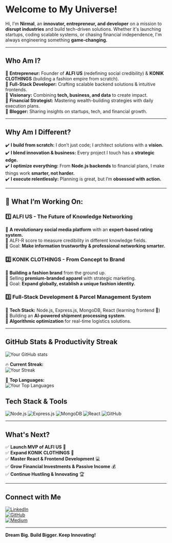 # Welcome to My Universe! 

Hi, I'm **Nirmal**, an **innovator, entrepreneur, and developer** on a mission to **disrupt industries** and build tech-driven solutions. Whether it's launching startups, coding scalable systems, or chasing financial independence, I'm always engineering something **game-changing.**

---

## Who Am I?

🔹 **Entrepreneur:** Founder of **ALFI US** (redefining social credibility) & **KONIK CLOTHINGS** (building a fashion empire from scratch).  
🔹 **Full-Stack Developer:** Crafting scalable backend solutions & intuitive frontends.  
🔹 **Visionary:** Combining **tech, business, and data** to create impact.  
🔹 **Financial Strategist:** Mastering wealth-building strategies with daily execution plans.  
🔹 **Blogger:** Sharing insights on startups, tech, and financial growth.

---

## Why Am I Different?

✔️ **I build from scratch:** I don’t just code; I architect solutions with a **vision.**  
✔️ **I blend innovation & business:** Every project I touch has a **strategic edge.**  
✔️ **I optimize everything:** From **Node.js backends** to financial plans, I make things work **smarter, not harder.**  
✔️ **I execute relentlessly:** Planning is great, but I’m **obsessed with action.**

---

## 🌟 What I’m Working On:

### **1️⃣ ALFI US - The Future of Knowledge Networking**
🔹 **A revolutionary social media platform** with an **expert-based rating system.**  
🔹 ALFI-R score to measure credibility in different knowledge fields.  
🔹 Goal: **Make information trustworthy & professional networking smarter.**

### **2️⃣ KONIK CLOTHINGS - From Concept to Brand**
🔹 **Building a fashion brand** from the ground up.  
🔹 Selling **premium-branded apparel** with strategic marketing.  
🔹 Goal: **Expand globally, establish a unique fashion identity.**

### **3️⃣ Full-Stack Development & Parcel Management System**
🔹 **Tech Stack:** Node.js, Express.js, MongoDB, React (learning frontend 🚀)  
🔹 Building an **AI-powered shipment processing system**.  
🔹 **Algorithmic optimization** for real-time logistics solutions.

---

## GitHub Stats & Productivity Streak

![Your GitHub stats](https://github-readme-stats.vercel.app/api?username=nirmalpriyankara&show_icons=true&theme=radical)

🔥 **Current Streak:**  
![Your Streak](https://github-readme-streak-stats.herokuapp.com/?user=nirmalpriyankara&theme=radical)

🚀 **Top Languages:**  
![Your Top Languages](https://github-readme-stats.vercel.app/api/top-langs/?username=nirmalpriyankara&layout=compact&theme=radical)


## Tech Stack & Tools

![Node.js](https://img.shields.io/badge/Node.js-339933?style=for-the-badge&logo=nodedotjs&logoColor=white)
![Express.js](https://img.shields.io/badge/Express.js-000000?style=for-the-badge&logo=express&logoColor=white)
![MongoDB](https://img.shields.io/badge/MongoDB-47A248?style=for-the-badge&logo=mongodb&logoColor=white)
![React](https://img.shields.io/badge/React-61DAFB?style=for-the-badge&logo=react&logoColor=black)
![GitHub](https://img.shields.io/badge/GitHub-181717?style=for-the-badge&logo=github&logoColor=white)

---

## What's Next?

✅ **Launch MVP of ALFI US** 🚀  
✅ **Expand KONIK CLOTHINGS** 👕  
✅ **Master React & Frontend Development** 💻  
✅ **Grow Financial Investments & Passive Income** 💰  
✅ **Continue Hustling & Innovating** 🏆

---

## Connect with Me  

[![LinkedIn](https://img.shields.io/badge/LinkedIn-0A66C2?style=for-the-badge&logo=linkedin&logoColor=white)](https://www.linkedin.com/in/nirmal-priyankara-ab8116275/)  
[![GitHub](https://img.shields.io/badge/GitHub-181717?style=for-the-badge&logo=github&logoColor=white)](https://github.com/nirmalpriyankara)  
[![Medium](https://img.shields.io/badge/Medium-12100E?style=for-the-badge&logo=medium&logoColor=white)](https://medium.com/@nirmalpriyankara)  

---

 **Dream Big. Build Bigger. Keep Innovating!** 

